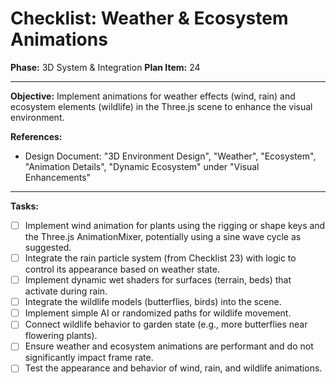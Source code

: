 # Checklist: Weather & Ecosystem Animations

**Phase:** 3D System & Integration
**Plan Item:** 24

---

**Objective:** Implement animations for weather effects (wind, rain) and ecosystem elements (wildlife) in the Three.js scene to enhance the visual environment.

**References:**
- Design Document: "3D Environment Design", "Weather", "Ecosystem", "Animation Details", "Dynamic Ecosystem" under "Visual Enhancements"

---

**Tasks:**

- [ ] Implement wind animation for plants using the rigging or shape keys and the Three.js AnimationMixer, potentially using a sine wave cycle as suggested.
- [ ] Integrate the rain particle system (from Checklist 23) with logic to control its appearance based on weather state.
- [ ] Implement dynamic wet shaders for surfaces (terrain, beds) that activate during rain.
- [ ] Integrate the wildlife models (butterflies, birds) into the scene.
- [ ] Implement simple AI or randomized paths for wildlife movement.
- [ ] Connect wildlife behavior to garden state (e.g., more butterflies near flowering plants).
- [ ] Ensure weather and ecosystem animations are performant and do not significantly impact frame rate.
- [ ] Test the appearance and behavior of wind, rain, and wildlife animations.